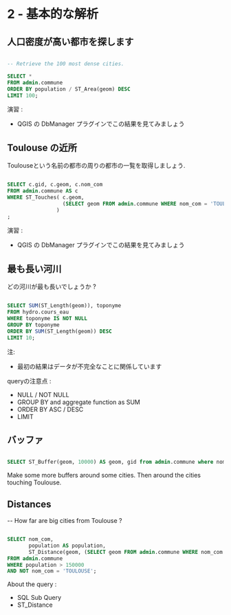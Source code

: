 2 - 基本的な解析
==================

人口密度が高い都市を探します
---------------------

```SQL

-- Retrieve the 100 most dense cities.

SELECT * 
FROM admin.commune 
ORDER BY population / ST_Area(geom) DESC
LIMIT 100;
```


演習 : 
- QGIS の DbManager プラグインでこの結果を見てみましょう

Toulouse の近所
-------------------

Toulouseという名前の都市の周りの都市の一覧を取得しましょう.

```SQL

SELECT c.gid, c.geom, c.nom_com
FROM admin.commune AS c
WHERE ST_Touches( c.geom, 
                  (SELECT geom FROM admin.commune WHERE nom_com = 'TOULOUSE')
                )
;
```
演習 : 
- QGIS の DbManager プラグインでこの結果を見てみましょう

最も長い河川
--------------

どの河川が最も長いでしょうか ?
 
```SQL

SELECT SUM(ST_Length(geom)), toponyme
FROM hydro.cours_eau
WHERE toponyme IS NOT NULL
GROUP BY toponyme
ORDER BY SUM(ST_Length(geom)) DESC
LIMIT 10;
```

注: 
- 最初の結果はデータが不完全なことに関係しています

queryの注意点 :
- NULL / NOT NULL
- GROUP BY and aggregate function as SUM
- ORDER BY ASC / DESC
- LIMIT

バッファ
-------

```SQL

SELECT ST_Buffer(geom, 10000) AS geom, gid from admin.commune where nom_com = 'TOULOUSE';

```
Make some more buffers around some cities. Then around the cities touching Toulouse.

Distances
---------

-- How far are big cities from Toulouse ?

```SQL

SELECT nom_com,
       population AS population,
       ST_Distance(geom, (SELECT geom FROM admin.commune WHERE nom_com = 'TOULOUSE')) / 1000 AS dist_km
FROM admin.commune
WHERE population > 150000
AND NOT nom_com = 'TOULOUSE';
```

About the query :
- SQL Sub Query
- ST_Distance
